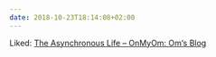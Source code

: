 ```yaml
---
date: 2018-10-23T18:14:08+02:00
---
```


Liked: [The Asynchronous Life – OnMyOm: Om‘s Blog](https://om.co/2018/10/13/the-asynchronous-life/)
